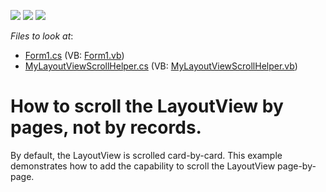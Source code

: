 <!-- default badges list -->
![](https://img.shields.io/endpoint?url=https://codecentral.devexpress.com/api/v1/VersionRange/128631301/13.1.4%2B)
[![](https://img.shields.io/badge/Open_in_DevExpress_Support_Center-FF7200?style=flat-square&logo=DevExpress&logoColor=white)](https://supportcenter.devexpress.com/ticket/details/E2116)
[![](https://img.shields.io/badge/📖_How_to_use_DevExpress_Examples-e9f6fc?style=flat-square)](https://docs.devexpress.com/GeneralInformation/403183)
<!-- default badges end -->
<!-- default file list -->
*Files to look at*:

* [Form1.cs](./CS/WindowsApplication1/Form1.cs) (VB: [Form1.vb](./VB/WindowsApplication1/Form1.vb))
* [MyLayoutViewScrollHelper.cs](./CS/WindowsApplication1/MyLayoutViewScrollHelper.cs) (VB: [MyLayoutViewScrollHelper.vb](./VB/WindowsApplication1/MyLayoutViewScrollHelper.vb))
<!-- default file list end -->
# How to scroll the LayoutView by pages, not by records.


<p>By default, the LayoutView is scrolled card-by-card. This example demonstrates how to add the capability to scroll the LayoutView page-by-page.</p>

<br/>


